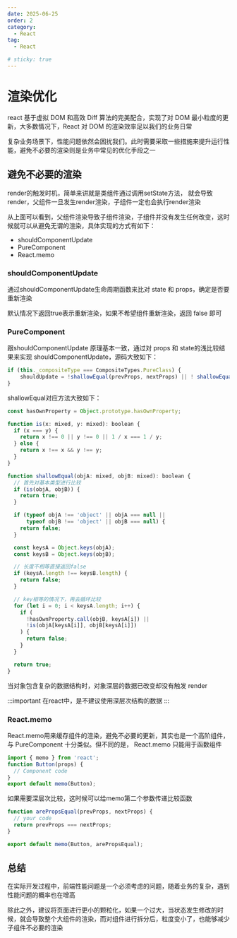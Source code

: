 ```yaml
---
date: 2025-06-25
order: 2
category:
  - React
tag:
  - React

# sticky: true
---
```



# 渲染优化

react 基于虚拟 DOM 和高效 Diff 算法的完美配合，实现了对 DOM 最小粒度的更新，大多数情况下，React 对 DOM 的渲染效率足以我们的业务日常

复杂业务场景下，性能问题依然会困扰我们。此时需要采取一些措施来提升运行性能，避免不必要的渲染则是业务中常见的优化手段之一

## 避免不必要的渲染

render的触发时机，简单来讲就是类组件通过调用setState方法， 就会导致render，父组件一旦发生render渲染，子组件一定也会执行render渲染

从上面可以看到，父组件渲染导致子组件渲染，子组件并没有发生任何改变，这时候就可以从避免无谓的渲染，具体实现的方式有如下：
- shouldComponentUpdate
- PureComponent
- React.memo

###  shouldComponentUpdate

通过shouldComponentUpdate生命周期函数来比对 state 和 props，确定是否要重新渲染

默认情况下返回true表示重新渲染，如果不希望组件重新渲染，返回 false 即可

### PureComponent

跟shouldComponentUpdate 原理基本一致，通过对 props 和 state的浅比较结果来实现 shouldComponentUpdate，源码大致如下：

```js
if (this._compositeType === CompositeTypes.PureClass) {
    shouldUpdate = !shallowEqual(prevProps, nextProps) || ! shallowEqual(inst.state, nextState);
}
```

shallowEqual对应方法大致如下：

```js
const hasOwnProperty = Object.prototype.hasOwnProperty;

function is(x: mixed, y: mixed): boolean {
  if (x === y) {
    return x !== 0 || y !== 0 || 1 / x === 1 / y;
  } else {
    return x !== x && y !== y;
  }
}

function shallowEqual(objA: mixed, objB: mixed): boolean {
  // 首先对基本类型进行比较
  if (is(objA, objB)) {
    return true;
  }

  if (typeof objA !== 'object' || objA === null ||
      typeof objB !== 'object' || objB === null) {
    return false;
  }

  const keysA = Object.keys(objA);
  const keysB = Object.keys(objB);

  // 长度不相等直接返回false
  if (keysA.length !== keysB.length) {
    return false;
  }

  // key相等的情况下，再去循环比较
  for (let i = 0; i < keysA.length; i++) {
    if (
      !hasOwnProperty.call(objB, keysA[i]) ||
      !is(objA[keysA[i]], objB[keysA[i]])
    ) {
      return false;
    }
  }

  return true;
}
```

当对象包含复杂的数据结构时，对象深层的数据已改变却没有触发 render

:::important
在react中，是不建议使用深层次结构的数据
:::

### React.memo

React.memo用来缓存组件的渲染，避免不必要的更新，其实也是一个高阶组件，与 PureComponent 十分类似。但不同的是， React.memo 只能用于函数组件

```js
import { memo } from 'react';
function Button(props) {
  // Component code
}
export default memo(Button);
```

如果需要深层次比较，这时候可以给memo第二个参数传递比较函数

```js
function arePropsEqual(prevProps, nextProps) {
  // your code
  return prevProps === nextProps;
}

export default memo(Button, arePropsEqual);
```
## 总结

在实际开发过程中，前端性能问题是一个必须考虑的问题，随着业务的复杂，遇到性能问题的概率也在增高

除此之外，建议将页面进行更小的颗粒化，如果一个过大，当状态发生修改的时候，就会导致整个大组件的渲染，而对组件进行拆分后，粒度变小了，也能够减少子组件不必要的渲染




